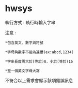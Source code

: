 # hwsys

執行方式 : 執行時輸入字串


注意 : 

	*包含英文、數字與符號

	*字母與數字不能為連續(ex:abcd,1234)

	*字串長度需大於(等於)8，小於(等於)16

	*至一個英文字母大寫

不符合以上需求會顯示該項錯誤訊息
